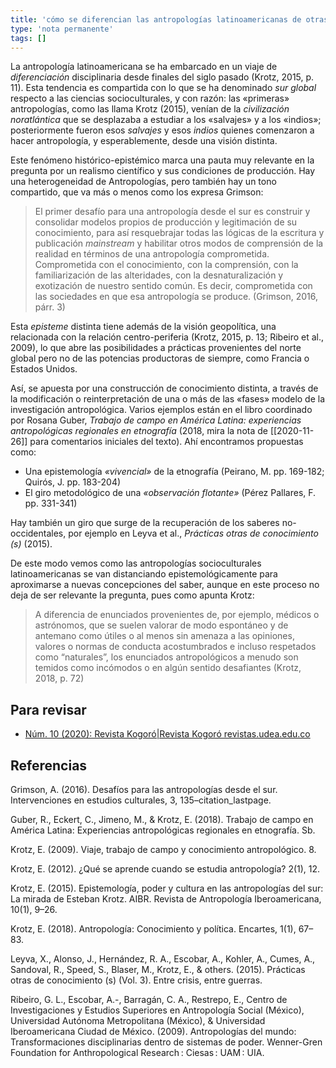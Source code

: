 ```yaml
---
title: 'cómo se diferencian las antropologías latinoamericanas de otras'
type: 'nota permanente'
tags: []
---
```

La antropología latinoamericana se ha embarcado en un viaje de *diferenciación* disciplinaria desde finales del siglo pasado (Krotz, 2015, p. 11). Esta tendencia es compartida con lo que se ha denominado *sur global* respecto a las ciencias socioculturales, y con razón: las «primeras» antropologías, como las llama Krotz (2015), venían de la *civilización noratlántica* que se desplazaba a estudiar a los «salvajes» y a los «indios»; posteriormente fueron esos *salvajes* y esos *indios* quienes comenzaron a hacer antropología, y esperablemente, desde una visión distinta.

Este fenómeno histórico-epistémico marca una pauta muy relevante en la pregunta por un realismo científico y sus condiciones de producción. Hay una heterogeneidad de Antropologías, pero también hay un tono compartido, que va más o menos como los expresa Grimson:

>El primer desafío para una antropología desde el sur es construir y consolidar modelos propios de producción y legitimación de su conocimiento, para así resquebrajar todas las lógicas de la escritura y publicación *mainstream* y habilitar otros modos de comprensión de la realidad en términos de una antropología comprometida. Comprometida con el conocimiento, con la comprensión, con la familiarización de las alteridades, con la desnaturalización y exotización de nuestro sentido común. Es decir, comprometida con las sociedades en que esa antropología se produce. (Grimson, 2016, párr. 3)

Esta *episteme* distinta tiene además de la visión geopolítica, una relacionada con la relación centro-periferia (Krotz, 2015, p. 13; Ribeiro et al., 2009), lo que abre las posibilidades a prácticas provenientes del norte global pero no de las potencias productoras de siempre, como Francia o Estados Unidos.

Así, se apuesta por una construcción de conocimiento distinta, a través de la modificación o reinterpretación de una o más de las «fases» modelo de la investigación antropológica. Varios ejemplos están en el libro coordinado por Rosana Guber, *Trabajo de campo en América Latina: experiencias antropológicas regionales en etnografía* (2018, mira la nota de [[2020-11-26]] para comentarios iniciales del texto). Ahí encontramos propuestas como:

- Una epistemología *«vivencial»* de la etnografía (Peirano, M. pp. 169-182; Quirós, J. pp. 183-204)
- El giro metodológico de una *«observación flotante»* (Pérez Pallares, F. pp. 331-341)

Hay también un giro que surge de la recuperación de los saberes no-occidentales, por ejemplo en Leyva et al., *Prácticas otras de conocimiento (s)* (2015).

De este modo vemos como las antropologías socioculturales latinoamericanas se van distanciando epistemológicamente para aproximarse a nuevas concepciones del saber, aunque en este proceso no deja de ser relevante la pregunta, pues como apunta Krotz: 

>A diferencia de enunciados provenientes de, por ejemplo, médicos o astrónomos, que se suelen valorar de modo espontáneo y de antemano como útiles o al menos sin amenaza a las opiniones, valores o normas de conducta acostumbrados e incluso respetados como “naturales”, los enunciados antropológicos a menudo son temidos como incómodos o en algún sentido desafiantes (Krotz, 2018, p. 72)

## Para revisar

- [Núm. 10 (2020): Revista Kogoró|Revista Kogoró revistas.udea.edu.co](https://revistas.udea.edu.co/index.php/kogoro/issue/current)

## Referencias

Grimson, A. (2016). Desafíos para las antropologías desde el sur. Intervenciones en estudios culturales, 3, 135–citation_lastpage.

Guber, R., Eckert, C., Jimeno, M., & Krotz, E. (2018). Trabajo de campo en América Latina: Experiencias antropológicas regionales en etnografía. Sb.

Krotz, E. (2009). Viaje, trabajo de campo y conocimiento antropológico. 8.

Krotz, E. (2012). ¿Qué se aprende cuando se estudia antropología? 2(1), 12.

Krotz, E. (2015). Epistemología, poder y cultura en las antropologías del sur: La mirada de Esteban Krotz. AIBR. Revista de Antropología Iberoamericana, 10(1), 9–26.

Krotz, E. (2018). Antropología: Conocimiento y política. Encartes, 1(1), 67–83.

Leyva, X., Alonso, J., Hernández, R. A., Escobar, A., Kohler, A., Cumes, A., Sandoval, R., Speed, S., Blaser, M., Krotz, E., & others. (2015). Prácticas otras de conocimiento (s) (Vol. 3). Entre crisis, entre guerras.

Ribeiro, G. L., Escobar, A.-, Barragán, C. A., Restrepo, E., Centro de Investigaciones y Estudios Superiores en Antropología Social (México), Universidad Autónoma Metropolitana (México), & Universidad Iberoamericana Ciudad de México. (2009). Antropologías del mundo: Transformaciones disciplinarias dentro de sistemas de poder. Wenner-Gren Foundation for Anthropological Research : Ciesas : UAM : UIA.
